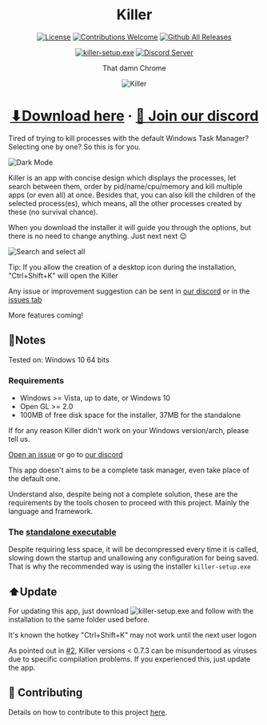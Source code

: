 <h1 align="center">Killer</h1>

<p align="center"><a href="https://github.com/ntaraujo/killer/blob/master/LICENSE"><img src="https://img.shields.io/github/license/ntaraujo/killer.svg" alt="License"></a>
<a href="https://github.com/ntaraujo/killer/issues"><img src="https://img.shields.io/badge/contributions-welcome-brightgreen.svg" alt="Contributions Welcome"></a>
<a href="https://github.com/ntaraujo/killer/releases/latest"><img src="https://img.shields.io/github/downloads/ntaraujo/killer/total.svg" alt="Github All Releases"></a></p>
<p align="center"><a href="https://github.com/ntaraujo/killer/releases/latest/download/killer-setup.exe"><img src="https://img.shields.io/badge/-download%20link-blue?logo=windows" alt="killer-setup.exe"></a>
<a href="https://discord.gg/MKG6qgJ964"><img src="https://img.shields.io/discord/831857740401475594?color=%237289d9&label=chat&logo=discord&logoColor=%237289d9" alt="Discord Server"></a></p>





<p align="center">That damn Chrome</p>

<p align="center"><img src="https://github.com/ntaraujo/killer/blob/main/data/samples/light.PNG" alt="Killer"></p>

<h1 align="center"><a href="https://discord.gg/MKG6qgJ964">⬇Download here</a> · <a href="https://github.com/ntaraujo/killer/releases/latest/download/killer-setup.exe">👋 Join our discord</a></h1>

Tired of trying to kill processes with the default Windows Task Manager? Selecting one by one? So this is for you.

![Dark Mode](https://github.com/ntaraujo/killer/blob/main/data/samples/dark.PNG)

Killer is an app with concise design which displays the processes, let search between them, order by pid/name/cpu/memory
and kill multiple apps (or even all) at once. Besides that, you can also kill the children of the selected process(es),
which means, all the other processes created by these (no survival chance).

When you download the installer it will guide you through the options, but there is no need to change anything. Just next next 😉

![Search and select all](https://github.com/ntaraujo/killer/blob/main/data/samples/search.PNG)

Tip: If you allow the creation of a desktop icon during the installation, "Ctrl+Shift+K" will open the Killer

Any issue or improvement suggestion can be sent in [our discord](https://discord.gg/MKG6qgJ964) or in the [issues tab](https://github.com/ntaraujo/killer/issues)

More features coming!

## 📝Notes

Tested on: Windows 10 64 bits

### Requirements
* Windows >= Vista, up to date, or Windows 10
* Open GL >= 2.0
* 100MB of free disk space for the installer, 37MB for the standalone

If for any reason Killer didn't work on your Windows version/arch, please tell us.

[Open an issue](https://github.com/ntaraujo/killer/issues) or go to [our discord](https://discord.gg/MKG6qgJ964)

This app doesn't aims to be a complete task manager, even take place of the default one.

Understand also, despite being not a complete solution, these are the requirements by the tools chosen to proceed with this project.
Mainly the language and framework.

### The [standalone executable](https://github.com/ntaraujo/killer/releases/latest/download/Killer.exe)

Despite requiring less space, it will be decompressed every time it is called, slowing down the startup and unallowing any configuration for being saved.
That is why the recommended way is using the installer `killer-setup.exe`

## ⬆️Update

For updating this app, just download ![[killer-setup.exe](https://github.com/ntaraujo/killer/releases/latest/download/killer-setup.exe)](https://img.shields.io/badge/-the%20newest%20release-blue)
and follow with the installation to the same folder used before.

It's known the hotkey "Ctrl+Shift+K" may not work until the next user logon

As pointed out in [#2](https://github.com/ntaraujo/killer/issues/2), Killer versions < 0.7.3 can be misundertood as viruses due to specific compilation problems. If you experienced this, just update the app.

## 🔧 Contributing

Details on how to contribute to this project [here](https://github.com/ntaraujo/killer/blob/master/CONTRIBUTING.md).
